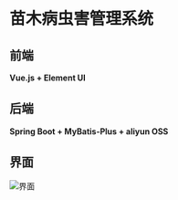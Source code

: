 # 苗木病虫害管理系统
## 前端
**Vue.js + Element UI** 
## 后端
**Spring Boot + MyBatis-Plus + aliyun OSS**
## 界面
![界面](https://t1.picb.cc/uploads/2021/04/12/ZRqzHv.png)